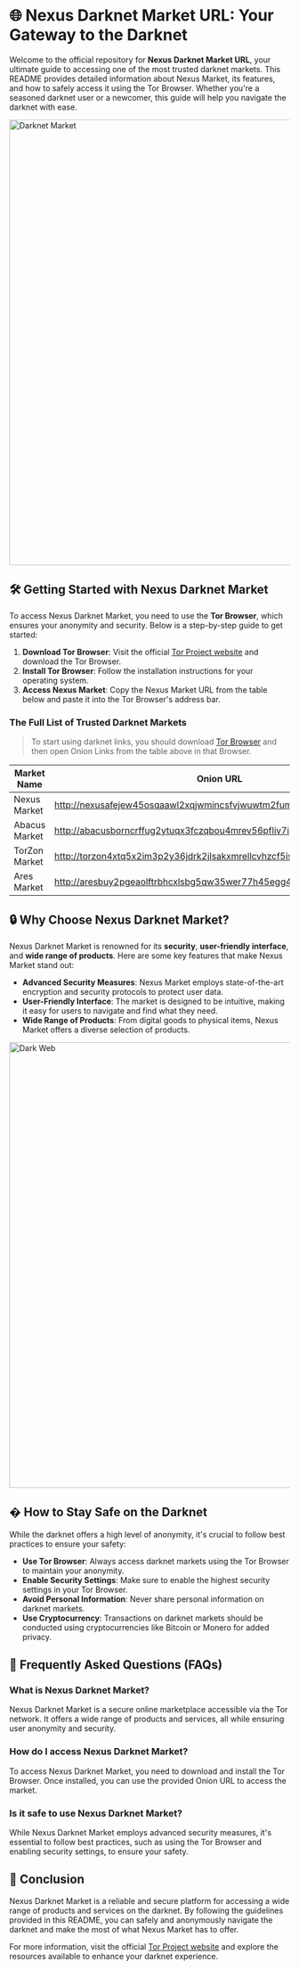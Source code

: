 

# 🌐 Nexus Darknet Market URL: Your Gateway to the Darknet

Welcome to the official repository for **Nexus Darknet Market URL**, your ultimate guide to accessing one of the most trusted darknet markets. This README provides detailed information about Nexus Market, its features, and how to safely access it using the Tor Browser. Whether you're a seasoned darknet user or a newcomer, this guide will help you navigate the darknet with ease.

<img src='https://i.ytimg.com/vi/48U7k2wYzS0/maxresdefault.jpg' alt='Darknet Market' width='800'/>

## 🛠️ Getting Started with Nexus Darknet Market

To access Nexus Darknet Market, you need to use the **Tor Browser**, which ensures your anonymity and security. Below is a step-by-step guide to get started:

1. **Download Tor Browser**: Visit the official [Tor Project website](https://www.torproject.org/) and download the Tor Browser.
2. **Install Tor Browser**: Follow the installation instructions for your operating system.
3. **Access Nexus Market**: Copy the Nexus Market URL from the table below and paste it into the Tor Browser's address bar.

### The Full List of Trusted Darknet Markets

> To start using darknet links, you should download [Tor Browser](https://www.torproject.org/) and then open Onion Links from the table above in that Browser.

| Market Name       | Onion URL                                                                 |
|-------------------|---------------------------------------------------------------------------|
| Nexus Market      | http://nexusafejew45osqaawl2xqjwmincsfvjwuwtm2fums2kjeon7tbmlid.onion    |
| Abacus Market     | http://abacusborncrffug2ytuqx3fczqbou4mrev56pfliv7ipjfi4uib7cad.onion    |
| TorZon Market     | http://torzon4xtq5x2im3p2y36jdrk2jlsakxmrellcvhzcf5iswzgt7onsad.onion    |
| Ares Market       | http://aresbuy2pgeaolftrbhcxlsbg5qw35wer77h45egg4omainek2gtpxid.onion    |

## 🔒 Why Choose Nexus Darknet Market?

Nexus Darknet Market is renowned for its **security**, **user-friendly interface**, and **wide range of products**. Here are some key features that make Nexus Market stand out:

- **Advanced Security Measures**: Nexus Market employs state-of-the-art encryption and security protocols to protect user data.
- **User-Friendly Interface**: The market is designed to be intuitive, making it easy for users to navigate and find what they need.
- **Wide Range of Products**: From digital goods to physical items, Nexus Market offers a diverse selection of products.

<img src='https://i1.wp.com/hackersonlineclub.com/wp-content/uploads/2020/02/Dark-Web.png?w=773&ssl=1' alt='Dark Web' width='800'/>

## � How to Stay Safe on the Darknet

While the darknet offers a high level of anonymity, it's crucial to follow best practices to ensure your safety:

- **Use Tor Browser**: Always access darknet markets using the Tor Browser to maintain your anonymity.
- **Enable Security Settings**: Make sure to enable the highest security settings in your Tor Browser.
- **Avoid Personal Information**: Never share personal information on darknet markets.
- **Use Cryptocurrency**: Transactions on darknet markets should be conducted using cryptocurrencies like Bitcoin or Monero for added privacy.

## 📜 Frequently Asked Questions (FAQs)

### What is Nexus Darknet Market?

Nexus Darknet Market is a secure online marketplace accessible via the Tor network. It offers a wide range of products and services, all while ensuring user anonymity and security.

### How do I access Nexus Darknet Market?

To access Nexus Darknet Market, you need to download and install the Tor Browser. Once installed, you can use the provided Onion URL to access the market.

### Is it safe to use Nexus Darknet Market?

While Nexus Darknet Market employs advanced security measures, it's essential to follow best practices, such as using the Tor Browser and enabling security settings, to ensure your safety.

## 📌 Conclusion

Nexus Darknet Market is a reliable and secure platform for accessing a wide range of products and services on the darknet. By following the guidelines provided in this README, you can safely and anonymously navigate the darknet and make the most of what Nexus Market has to offer.

For more information, visit the official [Tor Project website](https://www.torproject.org/) and explore the resources available to enhance your darknet experience.

